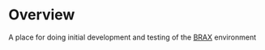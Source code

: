 # Overview
A place for doing initial development and testing of the [BRAX](https://github.com/google/brax) environment